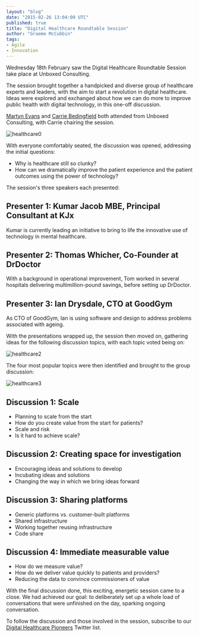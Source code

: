 ```yaml
---
layout: "blog"
date: "2015-02-26 13:04:00 UTC"
published: true
title: "Digital Healthcare Roundtable Session"
author: "Graeme McCubbin"
tags:
- Agile
- Innovation
---
```


Wednesday 18th February saw the Digital Healthcare Roundtable Session take place at Unboxed Consulting.


The session brought together a handpicked and diverse group of healthcare experts and leaders, with the aim to start a revolution in digital healthcare. Ideas were explored and exchanged about how we can do more to improve public health with digital technology, in this one-off discussion.

[Martyn Evans](http://www.unboxedconsulting.com/people/martyn-evans) and [Carrie Bedingfield](http://www.unboxedconsulting.com/people/carrie-bedingfield) both attended from Unboxed Consulting, with Carrie chairing the session.


![healthcare0](http://i1291.photobucket.com/albums/b548/grammccram/DSC01779\_zpsd4fmmo16.jpg)

With everyone comfortably seated, the discussion was opened, addressing the initial questions:

- Why is healthcare still so clunky?
- How can we dramatically improve the patient experience and the patient outcomes using the power of technology?


The session's three speakers each presented:

## Presenter 1: Kumar Jacob MBE, Principal Consultant at KJx

Kumar is currently leading an initiative to bring to life the innovative use of technology in mental healthcare.


## Presenter 2: Thomas Whicher, Co-Founder at DrDoctor

With a background in operational improvement, Tom worked in several hospitals delivering multimillion-pound savings, before setting up DrDoctor.


## Presenter 3: Ian Drysdale, CTO at GoodGym

As CTO of GoodGym, Ian is using software and design to address problems associated with ageing.


With the presentations wrapped up, the session then moved on, gathering ideas for the following discussion topics, with each topic voted being on:


![healthcare2](http://i1291.photobucket.com/albums/b548/grammccram/Screen%20Shot%202015-02-24%20at%2013.08.52\_zpsr1tnaers.png)


The four most popular topics were then identified and brought to the group discussion:


![healthcare3](http://i1291.photobucket.com/albums/b548/grammccram/Screen%20Shot%202015-02-24%20at%2017.12.36\_zps6x8herpg.png)


## Discussion 1: Scale

- Planning to scale from the start
- How do you create value from the start for patients?
- Scale and risk
- Is it hard to achieve scale?


## Discussion 2: Creating space for investigation

- Encouraging ideas and solutions to develop
- Incubating ideas and solutions
- Changing the way in which we bring ideas forward


## Discussion 3: Sharing platforms

- Generic platforms vs. customer-built platforms
- Shared infrastructure
- Working together reusing infrastructure
- Code share


## Discussion 4: Immediate measurable value

- How do we measure value?
- How do we deliver value quickly to patients and providers?
- Reducing the data to convince commissioners of value


With the final discussion done, this exciting, energetic session came to a close. We had achieved our goal: to deliberately set up a whole load of conversations that were unfinished on the day, sparking ongoing conversation.


To follow the discussion and those involved in the session, subscribe to our [Digital Healthcare Pioneers](https://twitter.com/Ubxd/lists/digital-health-pioneers1) Twitter list.
